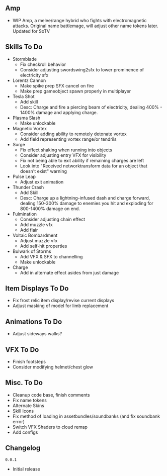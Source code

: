 ## Amp
- WIP Amp, a melee/range hybrid who fights with electromagnetic attacks. Original name battlemage, will adjust other name tokens later. Updated for SoTV
## Skills To Do
- Stormblade
  - Fix checkroll behavior
  - Consider adjusting swordswing2sfx to lower prominence of electricity sfx
- Lorentz Cannon
  - Make spike prep SFX cancel on fire
  - Make prep gameobject spawn properly in multiplayer
- Tesla Shot
  - Add skill
  - Desc: Charge and fire a piercing beam of electricity, dealing 400% - 1400% damage and applying charge.
- Plasma Slash
  - Make unlockable
- Magnetic Vortex
  - Consider adding ability to remotely detonate vortex
  - Add field representing vortex range/or tendrils
- Surge
  - Fix effect shaking when running into objects
  - Consider adjusting entry VFX for visibility
  - Fix not being able to exit ability if remaining charges are left
  - Look into "Received networktransform data for an object that doesn't exist" warning
- Pulse Leap
  - Adjust exit animation
- Thunder Crash
  - Add Skill
  - Desc: Charge up a lightning-infused dash and charge forward, dealing 150-300% damage to enemies you hit and exploding for 800-1400% damage on end.
- Fulmination
  - Consider adjusting chain effect
  - Add muzzle vfx
  - Add flair
- Voltaic Bombardment
  - Adjust muzzle vfx
  - Add self-hit properties
- Bulwark of Storms
  - Add VFX & SFX to channelling
  - Make unlockable
- Charge
  - Add in alternate effect asides from just damage

## Item Displays To Do
- Fix frost relic item display/revise current displays
- Adjust masking of model for limb replacement

## Animations To Do
- Adjust sideways walks?

## VFX To Do
- Finish footsteps
- Consider modifying helmet/chest glow

## Misc. To Do
- Cleanup code base, finish comments
- Fix name tokens
- Alternate Skins
- Skill Icons
- Fix method of loading in assetbundles/soundbanks (and fix soundbank error)
- Switch VFX Shaders to cloud remap
- Add configs

## Changelog
`0.0.1`
- Initial release


